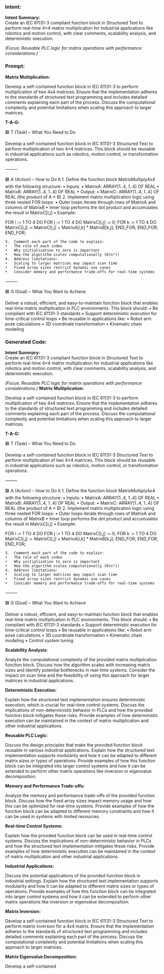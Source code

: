 ### Intent:
**Intent Summary:**  
Create an IEC 61131-3 compliant function block in Structured Text to perform real-time 4×4 matrix multiplication for industrial applications like robotics and motion control, with clear comments, scalability analysis, and deterministic execution.  

*(Focus: Reusable PLC logic for matrix operations with performance considerations.)*

### Prompt:
**Matrix Multiplication:**

Develop a self-contained function block in IEC 61131-3 to perform multiplication of two 4x4 matrices. Ensure that the implementation adheres to the standards of structured text programming and includes detailed comments explaining each part of the process. Discuss the computational complexity and potential limitations when scaling this approach to larger matrices.

**T-A-G:**

🟥 T (Task) – What You Need to Do

Develop a self-contained function block in IEC 61131-3 Structured Text to perform multiplication of two 4×4 matrices. This block should be reusable in industrial applications such as robotics, motion control, or transformation operations.

⸻

🟩 A (Action) – How to Do It
	1.	Define the function block MatrixMultiply4x4 with the following structure:
	•	Inputs:
	•	MatrixA: ARRAY[1..4, 1..4] OF REAL
	•	MatrixB: ARRAY[1..4, 1..4] OF REAL
	•	Output:
	•	MatrixC: ARRAY[1..4, 1..4] OF REAL (the product of A × B)
	2.	Implement matrix multiplication logic using three nested FOR loops:
	•	Outer loops iterate through rows of MatrixA and columns of MatrixB
	•	Inner loop performs the dot product and accumulates the result in MatrixC[i,j]
	•	Example:
 
 FOR i := 1 TO 4 DO
    FOR j := 1 TO 4 DO
        MatrixC[i,j] := 0;
        FOR k := 1 TO 4 DO
            MatrixC[i,j] := MatrixC[i,j] + MatrixA[i,k] * MatrixB[k,j];
        END_FOR;
    END_FOR;
END_FOR;

	3.	Comment each part of the code to explain:
	•	The role of each index
	•	Why initialization to zero is important
	•	How the algorithm scales computationally (O(n³))
	4.	Address limitations:
	•	Scaling to larger matrices may impact scan time
	•	Fixed array sizes restrict dynamic use cases
	•	Consider memory and performance trade-offs for real-time systems

⸻

🟦 G (Goal) – What You Want to Achieve

Deliver a robust, efficient, and easy-to-maintain function block that enables real-time matrix multiplication in PLC environments. This block should:
	•	Be compliant with IEC 61131-3 standards
	•	Support deterministic execution for time-critical control loops
	•	Be reusable in applications like:
	•	Robot arm pose calculations
	•	3D coordinate transformation
	•	Kinematic chain modeling

### Generated Code:
**Intent Summary:**  
Create an IEC 61131-3 compliant function block in Structured Text to perform real-time 4×4 matrix multiplication for industrial applications like robotics and motion control, with clear comments, scalability analysis, and deterministic execution.  

*(Focus: Reusable PLC logic for matrix operations with performance considerations.)*
**Matrix Multiplication:**

Develop a self-contained function block in IEC 61131-3 to perform multiplication of two 4x4 matrices. Ensure that the implementation adheres to the standards of structured text programming and includes detailed comments explaining each part of the process. Discuss the computational complexity and potential limitations when scaling this approach to larger matrices.

**T-A-G:**

🟥 T (Task) – What You Need to Do

Develop a self-contained function block in IEC 61131-3 Structured Text to perform multiplication of two 4×4 matrices. This block should be reusable in industrial applications such as robotics, motion control, or transformation operations.

⸻

🟩 A (Action) – How to Do It
	1.	Define the function block MatrixMultiply4x4 with the following structure:
	•	Inputs:
	•	MatrixA: ARRAY[1..4, 1..4] OF REAL
	•	MatrixB: ARRAY[1..4, 1..4] OF REAL
	•	Output:
	•	MatrixC: ARRAY[1..4, 1..4] OF REAL (the product of A × B)
	2.	Implement matrix multiplication logic using three nested FOR loops:
	•	Outer loops iterate through rows of MatrixA and columns of MatrixB
	•	Inner loop performs the dot product and accumulates the result in MatrixC[i,j]
	•	Example:
 
 FOR i := 1 TO 4 DO
    FOR j := 1 TO 4 DO
        MatrixC[i,j] := 0;
        FOR k := 1 TO 4 DO
            MatrixC[i,j] := MatrixC[i,j] + MatrixA[i,k] * MatrixB[k,j];
        END_FOR;
    END_FOR;
END_FOR;

	3.	Comment each part of the code to explain:
	•	The role of each index
	•	Why initialization to zero is important
	•	How the algorithm scales computationally (O(n³))
	4.	Address limitations:
	•	Scaling to larger matrices may impact scan time
	•	Fixed array sizes restrict dynamic use cases
	•	Consider memory and performance trade-offs for real-time systems

⸻

🟦 G (Goal) – What You Want to Achieve

Deliver a robust, efficient, and easy-to-maintain function block that enables real-time matrix multiplication in PLC environments. This block should:
	•	Be compliant with IEC 61131-3 standards
	•	Support deterministic execution for time-critical control loops
	•	Be reusable in applications like:
	•	Robot arm pose calculations
	•	3D coordinate transformation
	•	Kinematic chain modeling
	•	Control system tuning

**Scalability Analysis:**

Analyze the computational complexity of the provided matrix multiplication function block. Discuss how the algorithm scales with increasing matrix sizes and identify potential bottlenecks in real-time systems. Consider the impact on scan time and the feasibility of using this approach for larger matrices in industrial applications.

**Deterministic Execution:**

Explain how the structured text implementation ensures deterministic execution, which is crucial for real-time control systems. Discuss the implications of non-deterministic behavior in PLCs and how the provided function block mitigates these risks. Provide examples of how deterministic execution can be maintained in the context of matrix multiplication and other industrial applications.

**Reusable PLC Logic:**

Discuss the design principles that make the provided function block reusable in various industrial applications. Explain how the structured text implementation supports modularity and how it can be adapted to different matrix sizes or types of operations. Provide examples of how this function block can be integrated into larger control systems and how it can be extended to perform other matrix operations like inversion or eigenvalue decomposition.

**Memory and Performance Trade-offs:**

Analyze the memory and performance trade-offs of the provided function block. Discuss how the fixed array sizes impact memory usage and how this can be optimized for real-time systems. Provide examples of how the function block can be adapted to different memory constraints and how it can be used in systems with limited resources.

**Real-time Control Systems:**

Explain how the provided function block can be used in real-time control systems. Discuss the implications of non-deterministic behavior in PLCs and how the structured text implementation mitigates these risks. Provide examples of how deterministic execution can be maintained in the context of matrix multiplication and other industrial applications.

**Industrial Applications:**

Discuss the potential applications of the provided function block in industrial settings. Explain how the structured text implementation supports modularity and how it can be adapted to different matrix sizes or types of operations. Provide examples of how this function block can be integrated into larger control systems and how it can be extended to perform other matrix operations like inversion or eigenvalue decomposition.

**Matrix Inversion:**

Develop a self-contained function block in IEC 61131-3 Structured Text to perform matrix inversion for a 4x4 matrix. Ensure that the implementation adheres to the standards of structured text programming and includes detailed comments explaining each part of the process. Discuss the computational complexity and potential limitations when scaling this approach to larger matrices.

**Matrix Eigenvalue Decomposition:**

Develop a self-contained
